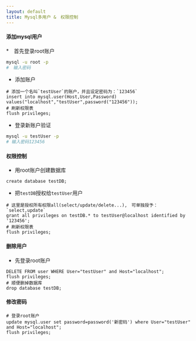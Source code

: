 ```yaml
---
layout: default
title: Mysql多用户 &　权限控制
---
```


#### 添加mysql用户

*　首先登录root账户

```bash
mysql -u root -p
#　输入密码
```

* 添加账户

```mysql
# 添加一个名叫`testUser`的账户，并且设定密码为：`123456`
insert into mysql.user(Host,User,Password) values("localhost","testUser",password("123456"));
# 刷新权限表
flush privileges;
```

* 登录新账户验证

```bash
mysql -u testUser -p
# 输入密码123456
```

#### 权限控制

* 用root账户创建数据库

```mysql
create database testDB;
```

* 把`testDB`授权给`testUser`用户

```mysql
# 这里是授权所有权限all(select/update/delete...),　可单独授予：`select,update`
grant all privileges on testDB.* to testUser@localhost identified by '123456';
# 刷新权限表
flush privileges;
```

#### 删除用户

* 先登录root账户

```mysql
DELETE FROM user WHERE User="testUser" and Host="localhost";
flush privileges;
# 顺便删掉数据库
drop database testDB;
```

#### 修改密码

```mysql
# 登录root账户
update mysql.user set password=password('新密码') where User="testUser" and Host="localhost";
flush privileges;
```
